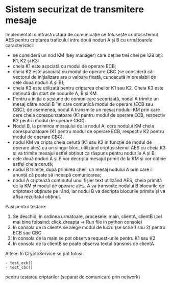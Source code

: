 # Sistem securizat de transmitere mesaje
Implementati o infrastructura de comunicație ce folosește criptosistemul
AES pentru criptarea traficului intre două noduri A și B cu următoarele
caracteristici:
- se consideră un nod KM (key manager) care deține trei chei pe 128
biți: K1, K2 și K3:
- cheia K1 este asociată cu modul de operare ECB;
- cheia K2 este asociată cu modul de operare CBC (se consideră că
vectorul de inițializare are o valoare fixată, cunoscută in prealabil
de cele două noduri A și B);
- cheia K3 este utilizată pentru criptarea cheilor K1 sau K2. Cheia
K3 este deținută din start de nodurile A, B și KM.
- Pentru a iniția o sesiune de comunicare securizată, nodul A trimite un
mesaj către nodul B ˆın care comunică modul de operare (ECB sau
CBC); de asemenea, nodul A transmite un mesaj nodului KM prin
care cere cheia corespunzatoare (K1 pentru modul de operare ECB,
respectiv K2 pentru modul de operare CBC).
- Nodul B, la primirea mesajului de la nodul A, cere nodului KM cheia
corespunzatoare (K1 pentru modul de operare ECB, respectiv K2 pentru modul de operare CBC).
- nodul KM va cripta cheia cerută (K1 sau K2 in funcție de modul de
operare ales) ca un singur bloc, utilizând criptosistemul AES cu cheia
K3 și va trimite mesajul astfel obținut ca răspuns pentru nodurile A și
B;
- cele două noduri A și B vor decripta mesajul primit de la KM și vor
obține astfel cheia cerută;
- nodul B trimite, după primirea cheii, un mesaj nodului A prin care il
anunță că poate să inceapă comunicarea;
- nodul A criptează conținutul unui fișier text utilizând AES, cheia primită
de la KM și modul de operare ales. A va transmite nodului B blocurile
de criptotext obținute pe rând, iar nodul B va decripta blocurile primite și va afișa rezultatul obținut.

Pasi pentru testare:
  1. Se deschid, in ordinea urmatoare, procesele: main, clientA, clientB (cel mai bine folosind:  click_dreapta -> Run file in python console)
  2. In consola de la clientA se alege modul de lucru (se scrie 1 sau 2) pentru ECB sau CBC
  3. In consola de la main se pot observa request-urile pentru K1 sau K2
  4. In consola de la clientB se poate observa textul transmis de clientA
 
Altele:
  In CryptoService se pot folosi 
    
    - test_ecb()
    - test_cbc()
  pentru testarea criptarilor (separat de comunicare prin network)
